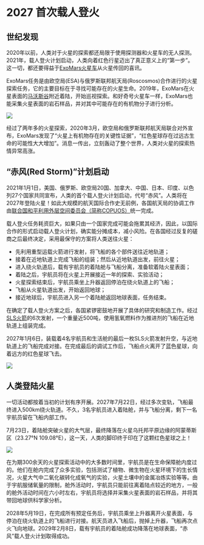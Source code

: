 # 2027 首次载人登火

## 世纪发现

2020年以前，人类对于火星的探索都还局限于使用探测器和火星车的无人探测。2021年，载人登火计划启动，人类向着红色行星迈出了真正意义上的“第一步”。这一切，都还要得益于[ExoMars火星车](http://en.wikipedia.org/wiki/ExoMars)从火星传回的喜讯。

ExoMars任务是由欧空局(ESA)与俄罗斯联邦航天局(Roscosmos)合作进行的火星探索任务，它的主要目标在于寻找可能存在的火星生命。2019年，ExoMars在火星表面的[马沃斯谷](http://en.wikipedia.org/wiki/Mawrth_Vallis)附近着陆，开始巡视探索。和好奇号火星车一样，ExoMars也能采集火星表面的岩石样品，并对其中可能存在的有机物分子进行分析。

![](http://exploration.esa.int/science-e-media/img/dc/Exomars2010.jpg)

经过了两年多的火星探索，2020年3月，欧空局和俄罗斯联邦航天局联合对外宣布，ExoMars发现了“火星上有机物存在的关键性证据”，“红色星球存在过远古生命的可能性大大增加”。消息一传出，立刻轰动了整个世界，人类对火星的探索热情异常高涨。

## “赤风(Red Storm)”计划启动

2021年1月1日，美国、俄罗斯、欧空局20国、加拿大、中国、日本、印度、以色列27个国家共同宣布，人类的首个载人登火计划启动，代号“赤风”。人类将在2027年登陆火星！如此大规模的航天国际合作史无前例，各国航天局的协调工作由[联合国和平利用外层空间委员会（简称COPUOS）](http://en.wikipedia.org/wiki/United_Nations_Committee_on_the_Peaceful_Uses_of_Outer_Space)统一完成。

载人登火任务耗资巨大，如果只由一个国家完成可能会拖累其经济，因此，以国际合作的形式启动载人登火计划，确实能分摊成本，减小风险。在各国经过反复的磋商之后最终决定，采用最保守的方案将人类送往火星：
* 先利用重型运载火箭进行发射，将飞船的各个部件送往近地轨道；
* 接着在近地轨道上完成飞船的组装；然后从近地轨道出发，前往火星；
* 进入绕火轨道后，载有宇航员的着陆舱与飞船分离，准备软着陆火星表面；
* 着陆之后，宇航员将在火星上开展接近一年的探索、实验活动；
* 火星探索结束后，宇航员乘坐上升器返回停泊在绕火轨道上的飞船；
* 飞船从火星轨道出发，开始返回地球；
* 接近地球后，宇航员进入另一个着陆舱返回地球表面，任务结束。

在确定了载人登火方案之后，各国紧锣密鼓地开展了具体的研究和制造工作。经过[SLS火箭](http://en.wikipedia.org/wiki/Space_Launch_System)的6次发射，一个重量近500吨，使用氢氧燃料作为推进剂的飞船在近地轨道上组装完成。

2027年1月6日，装载着4名宇航员和生活舱的最后一枚SLS火箭发射升空，与近地轨道上的飞船完成对接。在完成最后的调试工作后，飞船点火离开了蓝色星球，向着远方的红色星球飞去。

![](http://upload.wikimedia.org/wikipedia/commons/thumb/8/84/14-2290-SpaceLaunchSystem-AfterLaunch-20140827.jpg/1280px-14-2290-SpaceLaunchSystem-AfterLaunch-20140827.jpg)

## 人类登陆火星

一切活动都按着当初的计划有序开展。2027年7月22日，经过多次变轨，飞船最终进入500km绕火轨道。不久，3名宇航员进入着陆舱，并与飞船分离，剩下一名宇航员留在飞船内部工作。

7月23日，着陆舱突破火星的大气层，最终降落在火星乌托邦平原边缘的阿蒙蒂斯区（23.27°N 109.08°E），这一天，人类的脚印终于印在了这颗红色星球之上！

![](https://github.com/InterImm/InterImmBook/blob/master/resources/landing_spot.png)

在为期300余天的火星探索活动中的大多数时间里，宇航员是在生命保障舱内度过的。他们在舱内完成了众多实验，包括测试了植物、微生物在火星环境下的生长情况，火星大气中二氧化碳转化成氧气的实验，火星土壤中的金属冶炼实验等等。由于宇航服储氧量的限制，舱外活动时，宇航员只能前往离着陆点较近的地方，一般的舱外活动时间在六小时左右，宇航员将选择并采集火星表面的岩石样品，并将其带回地球供科学家分析。

2028年5月19日，在完成所有预定任务后，宇航员乘坐上升器离开火星表面，与停泊在绕火轨道上的飞船进行对接。航天员进入飞船后，抛掉上升器，飞船再次点火飞向地球。2029年2月8日，载有宇航员的着陆舱成功降落在地球表面，“赤风”载人登火计划取得成功。
